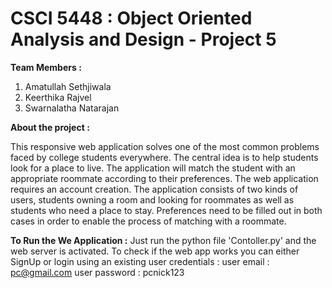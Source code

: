 # CSCI 5448 : Object Oriented Analysis and Design - Project 5
**Team  Members :** 
1. Amatullah Sethjiwala
2. Keerthika Rajvel
3. Swarnalatha Natarajan

**About the project :**

This responsive web application solves one of the most common problems faced by college students everywhere. The central idea is to help students look for a place to live. The application will match the student with an appropriate roommate according to their preferences. The web application requires an account creation.  The application consists of two kinds of users, students owning a room and looking for roommates as well as students who need a place to stay. Preferences need to be filled out in both cases in order to enable the process of matching with a roommate.

**To Run the We Application :**
Just run the python file 'Contoller.py' and the web server is activated. To check if the web app works you can either SignUp or login using an existing user credentials :
user email : pc@gmail.com
user password : pcnick123